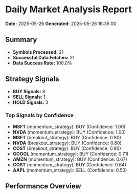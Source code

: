 # Daily Market Analysis Report
**Date:** 2025-05-26
**Generated:** 2025-05-26 16:35:00

## Summary
- **Symbols Processed:** 21
- **Successful Data Fetches:** 21
- **Data Success Rate:** 100.0%

## Strategy Signals
- **BUY Signals:** 8
- **SELL Signals:** 1
- **HOLD Signals:** 3

### Top Signals by Confidence
- **MSFT** (momentum_strategy): BUY (Confidence: 1.00)
- **NVDA** (momentum_strategy): BUY (Confidence: 1.00)
- **MSFT** (breakout_strategy): BUY (Confidence: 0.80)
- **NVDA** (breakout_strategy): BUY (Confidence: 0.80)
- **COST** (breakout_strategy): BUY (Confidence: 0.80)
- **GOOGL** (momentum_strategy): BUY (Confidence: 0.71)
- **AMZN** (momentum_strategy): BUY (Confidence: 0.67)
- **COST** (momentum_strategy): BUY (Confidence: 0.64)
- **AAPL** (momentum_strategy): SELL (Confidence: 0.53)

## Performance Overview
